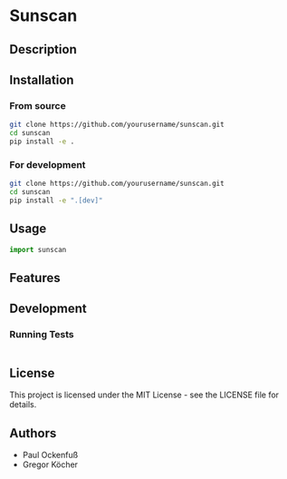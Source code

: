 # Sunscan


## Description

## Installation

### From source

```bash
git clone https://github.com/yourusername/sunscan.git
cd sunscan
pip install -e .
```

### For development

```bash
git clone https://github.com/yourusername/sunscan.git
cd sunscan
pip install -e ".[dev]"
```

## Usage

```python
import sunscan

```

## Features


## Development

### Running Tests

```bash
```

## License

This project is licensed under the MIT License - see the LICENSE file for details.

## Authors

- Paul Ockenfuß
- Gregor Köcher

